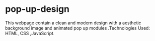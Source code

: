 # pop-up-design
This webpage contain a clean and modern design with a aesthetic background image and animated pop up modules .Technologies Used:  HTML, CSS ,JavaScript.
